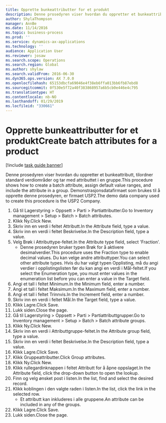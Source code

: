 ```yaml
---
title: Opprette bunkeattributter for et produkt
description: Denne prosedyren viser hvordan du oppretter et bunkeattributt, tilordner standard verdiområder og tar med attributtet i en gruppe.
author: ShylaThompson
manager: AnnBe
ms.date: 11/14/2016
ms.topic: business-process
ms.prod: ''
ms.service: dynamics-ax-applications
ms.technology: ''
audience: Application User
ms.reviewer: josaw
ms.search.scope: Operations
ms.search.region: Global
ms.author: shylaw
ms.search.validFrom: 2016-06-30
ms.dyn365.ops.version: AX 7.0.0
ms.openlocfilehash: 65153dbcfa69046e4f38eb6ffa013bb6fb87ebd8
ms.sourcegitcommit: 0f530e5f72a40f383868957a6b5cb0e446e4c795
ms.translationtype: HT
ms.contentlocale: nb-NO
ms.lasthandoff: 01/29/2019
ms.locfileid: "330661"
---
```

# <a name="create-batch-attributes-for-a-product"></a><span data-ttu-id="3c987-103">Opprette bunkeattributter for et produkt</span><span class="sxs-lookup"><span data-stu-id="3c987-103">Create batch attributes for a product</span></span>

[!include [task guide banner](../../includes/task-guide-banner.md)]

<span data-ttu-id="3c987-104">Denne prosedyren viser hvordan du oppretter et bunkeattributt, tilordner standard verdiområder og tar med attributtet i en gruppe.</span><span class="sxs-lookup"><span data-stu-id="3c987-104">This procedure shows how to create a batch attribute, assign default value ranges, and include the attribute in a group.</span></span> <span data-ttu-id="3c987-105">Demonstrasjonsdatafirmaet som brukes til å opprette denne prosedyren, er firmaet USP2.</span><span class="sxs-lookup"><span data-stu-id="3c987-105">The demo data company used to create this procedure is the USP2 Company.</span></span>

1. <span data-ttu-id="3c987-106">Gå til Lagerstyring > Oppsett > Parti > Partiattributter.</span><span class="sxs-lookup"><span data-stu-id="3c987-106">Go to Inventory management > Setup > Batch > Batch attributes.</span></span>
2. <span data-ttu-id="3c987-107">Klikk Ny.</span><span class="sxs-lookup"><span data-stu-id="3c987-107">Click New.</span></span>
3. <span data-ttu-id="3c987-108">Skriv inn en verdi i feltet Attributt.</span><span class="sxs-lookup"><span data-stu-id="3c987-108">In the Attribute field, type a value.</span></span>
4. <span data-ttu-id="3c987-109">Skriv inn en verdi i feltet Beskrivelse.</span><span class="sxs-lookup"><span data-stu-id="3c987-109">In the Description field, type a value.</span></span>
5. <span data-ttu-id="3c987-110">Velg Brøk i Attributtype-feltet.</span><span class="sxs-lookup"><span data-stu-id="3c987-110">In the Attribute type field, select 'Fraction'.</span></span>
    * <span data-ttu-id="3c987-111">Denne prosedyren bruker typen Brøk for å aktivere desimalverdier.</span><span class="sxs-lookup"><span data-stu-id="3c987-111">This procedure uses the Fraction type to enable decimal values.</span></span> <span data-ttu-id="3c987-112">Du kan velge andre attributtyper.</span><span class="sxs-lookup"><span data-stu-id="3c987-112">You can select other attribute types.</span></span> <span data-ttu-id="3c987-113">Hvis du har valgt typen Opplisting, må du angi verdier i opplistingslisten før du kan angi en verdi i Mål-feltet.</span><span class="sxs-lookup"><span data-stu-id="3c987-113">If you select the Enumeration type, you must enter values in the enumeration list before you can enter a value in the Target field.</span></span>  
6. <span data-ttu-id="3c987-114">Angi et tall i feltet Minimum.</span><span class="sxs-lookup"><span data-stu-id="3c987-114">In the Minimum field, enter a number.</span></span>
7. <span data-ttu-id="3c987-115">Angi et tall i feltet Maksimum.</span><span class="sxs-lookup"><span data-stu-id="3c987-115">In the Maximum field, enter a number.</span></span>
8. <span data-ttu-id="3c987-116">Angi et tall i feltet Trinnvis.</span><span class="sxs-lookup"><span data-stu-id="3c987-116">In the Increment field, enter a number.</span></span>
9. <span data-ttu-id="3c987-117">Skriv inn en verdi i feltet Mål.</span><span class="sxs-lookup"><span data-stu-id="3c987-117">In the Target field, type a value.</span></span>
10. <span data-ttu-id="3c987-118">Klikk Lagre.</span><span class="sxs-lookup"><span data-stu-id="3c987-118">Click Save.</span></span>
11. <span data-ttu-id="3c987-119">Lukk siden.</span><span class="sxs-lookup"><span data-stu-id="3c987-119">Close the page.</span></span>
12. <span data-ttu-id="3c987-120">Gå til Lagerstyring > Oppsett > Parti > Partiattributtgrupper.</span><span class="sxs-lookup"><span data-stu-id="3c987-120">Go to Inventory management > Setup > Batch > Batch attribute groups.</span></span>
13. <span data-ttu-id="3c987-121">Klikk Ny.</span><span class="sxs-lookup"><span data-stu-id="3c987-121">Click New.</span></span>
14. <span data-ttu-id="3c987-122">Skriv inn en verdi i Attributtgruppe-feltet.</span><span class="sxs-lookup"><span data-stu-id="3c987-122">In the Attribute group field, type a value.</span></span>
15. <span data-ttu-id="3c987-123">Skriv inn en verdi i feltet Beskrivelse.</span><span class="sxs-lookup"><span data-stu-id="3c987-123">In the Description field, type a value.</span></span>
16. <span data-ttu-id="3c987-124">Klikk Lagre.</span><span class="sxs-lookup"><span data-stu-id="3c987-124">Click Save.</span></span>
17. <span data-ttu-id="3c987-125">Klikk Gruppeattributter.</span><span class="sxs-lookup"><span data-stu-id="3c987-125">Click Group attributes.</span></span>
18. <span data-ttu-id="3c987-126">Klikk Ny.</span><span class="sxs-lookup"><span data-stu-id="3c987-126">Click New.</span></span>
19. <span data-ttu-id="3c987-127">Klikk rullegardinknappen i feltet Attributt for å åpne oppslaget.</span><span class="sxs-lookup"><span data-stu-id="3c987-127">In the Attribute field, click the drop-down button to open the lookup.</span></span>
20. <span data-ttu-id="3c987-128">Finn og velg ønsket post i listen.</span><span class="sxs-lookup"><span data-stu-id="3c987-128">In the list, find and select the desired record.</span></span>
21. <span data-ttu-id="3c987-129">Klikk koblingen i den valgte raden i listen.</span><span class="sxs-lookup"><span data-stu-id="3c987-129">In the list, click the link in the selected row.</span></span>
    * <span data-ttu-id="3c987-130">Et attributt kan inkluderes i alle gruppene.</span><span class="sxs-lookup"><span data-stu-id="3c987-130">An attribute can be included in any of the groups.</span></span>  
22. <span data-ttu-id="3c987-131">Klikk Lagre.</span><span class="sxs-lookup"><span data-stu-id="3c987-131">Click Save.</span></span>
23. <span data-ttu-id="3c987-132">Lukk siden.</span><span class="sxs-lookup"><span data-stu-id="3c987-132">Close the page.</span></span>

